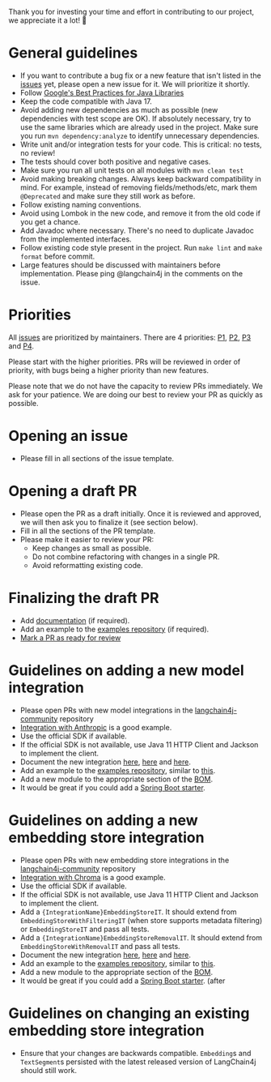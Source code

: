 Thank you for investing your time and effort in contributing to our project, we appreciate it a lot! 🤗

# General guidelines

- If you want to contribute a bug fix or a new feature that isn't listed in the [issues](https://github.com/langchain4j/langchain4j/issues) yet, please open a new issue for it. We will prioritize it shortly.
- Follow [Google's Best Practices for Java Libraries](https://jlbp.dev/)
- Keep the code compatible with Java 17.
- Avoid adding new dependencies as much as possible (new dependencies with test scope are OK). If absolutely necessary, try to use the same libraries which are already used in the project. Make sure you run `mvn dependency:analyze` to identify unnecessary dependencies.
- Write unit and/or integration tests for your code. This is critical: no tests, no review!
- The tests should cover both positive and negative cases.
- Make sure you run all unit tests on all modules with `mvn clean test`
- Avoid making breaking changes. Always keep backward compatibility in mind. For example, instead of removing fields/methods/etc, mark them `@Deprecated` and make sure they still work as before.
- Follow existing naming conventions.
- Avoid using Lombok in the new code, and remove it from the old code if you get a chance.
- Add Javadoc where necessary. There's no need to duplicate Javadoc from the implemented interfaces.
- Follow existing code style present in the project. Run `make lint` and `make format` before commit.
- Large features should be discussed with maintainers before implementation. Please ping @langchain4j in the comments on the issue.

# Priorities

All [issues](https://github.com/langchain4j/langchain4j/issues) are prioritized by maintainers. There are 4 priorities: [P1](https://github.com/langchain4j/langchain4j/issues?q=is%3Aissue+is%3Aopen+label%3AP1), [P2](https://github.com/langchain4j/langchain4j/issues?q=is%3Aissue+is%3Aopen+label%3AP2), [P3](https://github.com/langchain4j/langchain4j/issues?q=is%3Aissue+is%3Aopen+label%3AP3) and [P4](https://github.com/langchain4j/langchain4j/issues?q=is%3Aissue+is%3Aopen+label%3AP4).

Please start with the higher priorities. PRs will be reviewed in order of priority, with bugs being a higher priority than new features.

Please note that we do not have the capacity to review PRs immediately. We ask for your patience. We are doing our best to review your PR as quickly as possible.

# Opening an issue

- Please fill in all sections of the issue template.

# Opening a draft PR

- Please open the PR as a draft initially. Once it is reviewed and approved, we will then ask you to finalize it (see section below).
- Fill in all the sections of the PR template.
- Please make it easier to review your PR:
  - Keep changes as small as possible.
  - Do not combine refactoring with changes in a single PR.
  - Avoid reformatting existing code.

# Finalizing the draft PR

- Add [documentation](https://github.com/langchain4j/langchain4j/tree/main/docs/docs) (if required).
- Add an example to the [examples repository](https://github.com/langchain4j/langchain4j-examples) (if required).
- [Mark a PR as ready for review](https://docs.github.com/en/pull-requests/collaborating-with-pull-requests/proposing-changes-to-your-work-with-pull-requests/changing-the-stage-of-a-pull-request#marking-a-pull-request-as-ready-for-review)

# Guidelines on adding a new model integration

- Please open PRs with new model integrations in the [langchain4j-community](https://github.com/langchain4j/langchain4j-community) repository
- [Integration with Anthropic](https://github.com/langchain4j/langchain4j/tree/main/langchain4j-anthropic) is a good example.
- Use the official SDK if available.
- If the official SDK is not available, use Java 11 HTTP Client and Jackson to implement the client.
- Document the new integration [here](https://github.com/langchain4j/langchain4j/blob/main/README.md), [here](https://github.com/langchain4j/langchain4j/tree/main/docs/docs/integrations/language-models) and [here](https://github.com/langchain4j/langchain4j/blob/main/docs/docs/integrations/language-models/index.md).
- Add an example to the [examples repository](https://github.com/langchain4j/langchain4j-examples), similar to [this](https://github.com/langchain4j/langchain4j-examples/tree/main/anthropic-examples).
- Add a new module to the appropriate section of the [BOM](https://github.com/langchain4j/langchain4j/blob/main/langchain4j-bom/pom.xml).
- It would be great if you could add a [Spring Boot starter](https://github.com/langchain4j/langchain4j-spring).

# Guidelines on adding a new embedding store integration

- Please open PRs with new embedding store integrations in the [langchain4j-community](https://github.com/langchain4j/langchain4j-community) repository
- [Integration with Chroma](https://github.com/langchain4j/langchain4j/tree/main/langchain4j-chroma) is a good example.
- Use the official SDK if available.
- If the official SDK is not available, use Java 11 HTTP Client and Jackson to implement the client.
- Add a `{IntegrationName}EmbeddingStoreIT`. It should extend from `EmbeddingStoreWithFilteringIT` (when store supports metadata filtering) or `EmbeddingStoreIT` and pass all tests.
- Add a `{IntegrationName}EmbeddingStoreRemovalIT`. It should extend from `EmbeddingStoreWithRemovalIT` and pass all tests.
- Document the new integration [here](https://github.com/langchain4j/langchain4j/blob/main/README.md), [here](https://github.com/langchain4j/langchain4j/tree/main/docs/docs/integrations/embedding-stores) and [here](https://github.com/langchain4j/langchain4j/blob/main/docs/docs/integrations/embedding-stores/index.md).
- Add an example to the [examples repository](https://github.com/langchain4j/langchain4j-examples), similar to [this](https://github.com/langchain4j/langchain4j-examples/tree/main/chroma-example).
- Add a new module to the appropriate section of the [BOM](https://github.com/langchain4j/langchain4j/blob/main/langchain4j-bom/pom.xml).
- It would be great if you could add a [Spring Boot starter](https://github.com/langchain4j/langchain4j-spring). (after

# Guidelines on changing an existing embedding store integration

- Ensure that your changes are backwards compatible. `Embedding`s and `TextSegment`s persisted with the latest released version of LangChain4j should still work.

